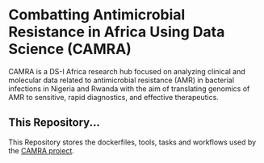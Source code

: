 # Combatting Antimicrobial Resistance in Africa Using Data Science (CAMRA)

CAMRA is a DS-I Africa research hub focused on analyzing clinical and molecular data related to antimicrobial resistance (AMR) in bacterial infections in Nigeria and Rwanda with the aim of translating genomics of AMR to sensitive, rapid diagnostics, and effective therapeutics.

## This Repository...
This Repository stores the dockerfiles, tools, tasks and workflows used by the [CAMRA project](https://camra.acegid.org/). 

